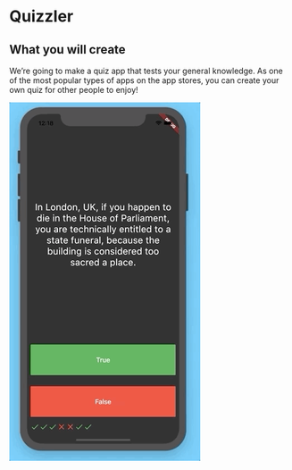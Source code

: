# Quizzler 

## What you will create

We’re going to make a quiz app that tests your general knowledge. As one of the most popular types of apps on the app stores, you can create your own quiz for other people to enjoy!

![Finished App](https://github.com/vaibhavmittal2000/quiz-app/blob/main/quizzler-demo.gif)
